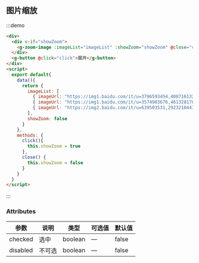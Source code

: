 ## 图片缩放

:::demo
```html
<div>
  <div v-if="showZoom">
    <g-zoom-image :imageList="imageList" :showZoom="showZoom" @close="close"/>
  </div>
  <g-button @click="click">展开</g-button>
</div>
<script>
  export default{
    data(){
      return {
        imageList: [
          { imageUrl: "https://img1.baidu.com/it/u=3796593454,4087161325&fm=253&fmt=auto&app=138&f=JPEG?w=889&h=500" },
          { imageUrl: "https://img1.baidu.com/it/u=3574903676,461328178&fm=253&fmt=auto&app=138&f=JPEG?w=1037&h=500" },
          { imageUrl: "https://img2.baidu.com/it/u=639503531,2923210443&fm=253&fmt=auto&app=138&f=JPEG?w=499&h=240" }
        ],
        showZoom: false
      }
    },
    methods: {
      click(){
        this.showZoom = true
      },
      close() {
        this.showZoom = false
      }
    }
  }
</script>

```
:::

### Attributes
| 参数      | 说明          | 类型      | 可选值                           | 默认值  |
|---------- |-------------- |---------- |--------------------------------  |-------- |
| checked   | 选中          | boolean | — | false |
| disabled  |  不可选       | boolean | — | false |